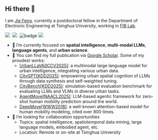 ## Hi there 👋

I am [Jie Feng](https://vonfeng.github.io/), currently a postdoctoral fellow in the Department of Electronic Engineering at Tsinghua University, working in [FIB Lab](https://github.com/tsinghua-fib-lab). 

<a href='https://vonfeng.github.io/'><img src='https://img.shields.io/badge/Home-Page-green' /></a>&nbsp;
<a href='https://scholar.google.com/citations?hl=en&user=uvLx-GAAAAAJ'><img src='https://img.shields.io/badge/Google-Scholar-blue' /></a>&nbsp;
![badge](https://img.shields.io/endpoint?url=https://gist.githubusercontent.com/vonfeng/23831578b7424235b195fc46caa8a70b/raw/test.json)
<img src='https://img.shields.io/github/followers/vonfeng?color=green&style=social' />

- 🔭 I’m currently focused on **spatial intelligence**, **multi-modal LLMs**, **language agents**, and **urban science**.
- 🌱 You can find my full publication via [Google Scholar](https://scholar.google.com/citations?hl=en&user=uvLx-GAAAAAJ). Some of my proudest works:
  - [UrbanLLaVA[ICCV2025]](https://github.com/tsinghua-fib-lab/UrbanLLaVA): a multimodal large language model for urban intelligence, integrating various urban data. 
  - [CityGPT[KDD2025]](https://github.com/tsinghua-fib-lab/CityGPT): empowering urban spatial cognition of LLMs through data synthesis and self-weighted tuning.
  - [CityBench[KDD2025]](https://github.com/tsinghua-fib-lab/CityBench): simulation-based evaluation benchmark for evaluating LLMs and VLMs in diverse urban tasks.
  - [AgentMove[NAACL2025]](https://github.com/tsinghua-fib-lab/AgentMove): LLM-based agentic framework for zero-shot human mobility prediction around the world.
  - [DeepMove[WWW2018]](https://github.com/vonfeng/DeepMove): a well-known attention-based model for human mobility modeling, cited over 800 times.
- 💬 I’m looking for collaboration opportunities
  - Topics: spatial intelligence, spatiotemporal data mining, large language models, embodied agent, etc.
  - Location: Remote or on-site at Tsinghua University

<!--
**vonfeng/vonfeng** is a ✨ _special_ ✨ repository because its `README.md` (this file) appears on your GitHub profile.

Here are some ideas to get you started:

- 🔭 I’m currently working on ...
- 🌱 I’m currently learning ...
- 👯 I’m looking to collaborate on ...
- 🤔 I’m looking for help with ...
- 💬 Ask me about ...
- 📫 How to reach me: ...
- 😄 Pronouns: ...
- ⚡ Fun fact: ...
-->
